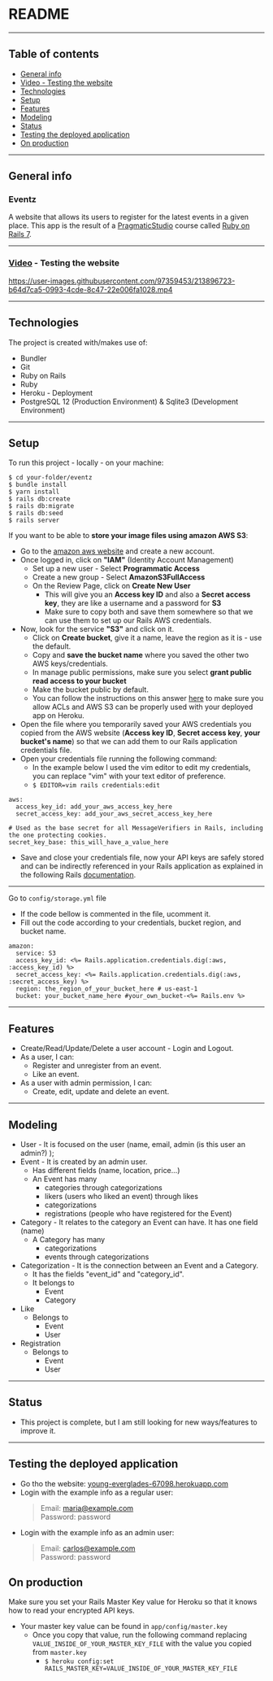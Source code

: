 # README
---
## Table of contents
* [General info](#general-info)
* [Video - Testing the website](#video---testing-the-website)
* [Technologies](#technologies)
* [Setup](#setup)
* [Features](#features)
* [Modeling](#modeling)
* [Status](#status)
* [Testing the deployed application](#testing-the-deployed-application)
* [On production](#on-production)
***
## General info
### Eventz
A website that allows its users to register for the latest events in a given place.
This app is the result of a [PragmaticStudio](https://pragmaticstudio.com/) course called [Ruby on Rails 7](https://pragmaticstudio.com/rails).
***
### [Video](https://www.loom.com/share/f0f5396117d44f1a8de70bbf2acc3453) - Testing the website

https://user-images.githubusercontent.com/97359453/213896723-b64d7ca5-0993-4cde-8c47-22e006fa1028.mp4

---
## Technologies
The project is created with/makes use of:
* Bundler
* Git
* Ruby on Rails
* Ruby
* Heroku - Deployment
* PostgreSQL 12 (Production Environment) & Sqlite3 (Development Environment)
---
## Setup
To run this project - locally - on your machine:
```
$ cd your-folder/eventz
$ bundle install
$ yarn install
$ rails db:create
$ rails db:migrate
$ rails db:seed
$ rails server
```
If you want to be able to **store your image files using amazon AWS S3**:

 * Go to the [amazon aws website](https://aws.amazon.com/) and create a new account.
 * Once logged in, click on **"IAM"** (Identity Account Management)
	 * Set up a new user - Select **Programmatic Access**
	 * Create a new group - Select **AmazonS3FullAccess**
	 * On the Review Page, click on **Create New User**
		 * This will give you an **Access key ID** and also a **Secret access key**, they are like a username and a password for **S3**
		 * Make sure to copy both and save them somewhere so that we can use them to set up our Rails AWS credentials.
* Now, look for the service **"S3"** and click on it.
	* Click on **Create bucket**, give it a name, leave the region as it is - use the default.
	* Copy and **save the bucket name** where you saved the other two AWS keys/credentials.
	* In manage public permissions, make sure you select **grant public read access to your bucket**
	* Make the bucket public by default.
	* You can follow the instructions on this answer [here](https://stackoverflow.com/a/70603995) to make sure you allow ACLs and AWS S3 can be properly used with your deployed app on Heroku.
* Open the file where you temporarily saved your AWS credentials you copied from the AWS website (**Access key ID**, **Secret access key**, **your bucket's name**) so that we can add them to our Rails application credentials file.
 * Open your credentials file running the following command:
	+  In the example below I used the vim editor to edit my credentials, you can replace "vim" with your text editor of preference.
	+ ```$ EDITOR=vim rails credentials:edit```
```
aws:
  access_key_id: add_your_aws_access_key_here
  secret_access_key: add_your_aws_secret_access_key_here

# Used as the base secret for all MessageVerifiers in Rails, including the one protecting cookies.
secret_key_base: this_will_have_a_value_here
```
 * Save and close your credentials file, now your API keys are safely stored and can be indirectly referenced in your Rails application as explained in the following Rails [documentation](https://guides.rubyonrails.org/security.html#custom-credentials).
---
Go to ```config/storage.yml``` file
  * If the code bellow is commented in the file, ucomment it.
  * Fill out the code according to your credentials, bucket region, and bucket name.
```
amazon:
  service: S3
  access_key_id: <%= Rails.application.credentials.dig(:aws, :access_key_id) %>
  secret_access_key: <%= Rails.application.credentials.dig(:aws, :secret_access_key) %>
  region: the_region_of_your_bucket_here # us-east-1
  bucket: your_bucket_name_here #your_own_bucket-<%= Rails.env %>
```
***
## Features
* Create/Read/Update/Delete a user account - Login and Logout.
* As a user, I can:
    * Register and unregister from an event.
    * Like an event.
* As a user with admin permission, I can:
    * Create, edit, update and delete an event.
---
## Modeling
* User - It is focused on the user (name, email, admin (is this user an admin?) );
* Event - It is created by an admin user.
  * Has different fields (name, location, price...)
  * An Event has many
    * categories through categorizations
    * likers (users who liked an event) through likes
    * categorizations
    * registrations (people who have registered for the Event)
* Category - It relates to the category an Event can have. It has one field (name)
  * A Category has many
    * categorizations
    * events through categorizations
* Categorization - It is the connection between an Event and a Category.
  * It has the fields "event_id" and "category_id".
  * It belongs to
    * Event
    * Category
* Like
  * Belongs to
    * Event
    * User
* Registration
  * Belongs to
    * Event
    * User
***
## Status
* This project is complete, but I am still looking for new ways/features to improve it.
***
## Testing the deployed application
* Go tho the website: [young-everglades-67098.herokuapp.com](https://young-everglades-67098.herokuapp.com/)
* Login with the example info as a regular user:
    > Email: maria@example.com\
    > Password: password
* Login with the example info as an admin user:
    > Email: carlos@example.com\
    > Password: password
## On production
Make sure you set your Rails Master Key value for Heroku so that it knows how to read your encrypted API keys.
* Your master key value can be found in ```app/config/master.key```
	+ Once you copy that value, run the following command replacing ```VALUE_INSIDE_OF_YOUR_MASTER_KEY_FILE``` with the value you copied from ```master.key```
		+ ```$ heroku config:set RAILS_MASTER_KEY=VALUE_INSIDE_OF_YOUR_MASTER_KEY_FILE```
